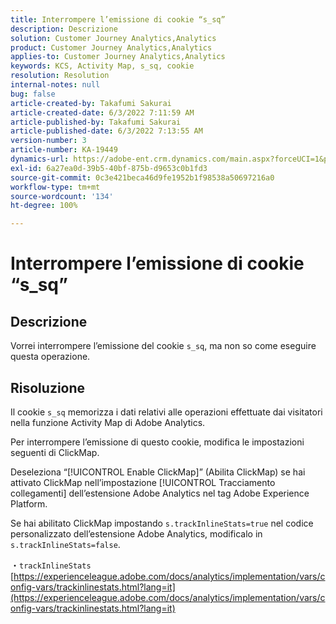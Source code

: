 ```yaml
---
title: Interrompere l’emissione di cookie “s_sq”
description: Descrizione
solution: Customer Journey Analytics,Analytics
product: Customer Journey Analytics,Analytics
applies-to: Customer Journey Analytics,Analytics
keywords: KCS, Activity Map, s_sq, cookie
resolution: Resolution
internal-notes: null
bug: false
article-created-by: Takafumi Sakurai
article-created-date: 6/3/2022 7:11:59 AM
article-published-by: Takafumi Sakurai
article-published-date: 6/3/2022 7:13:55 AM
version-number: 3
article-number: KA-19449
dynamics-url: https://adobe-ent.crm.dynamics.com/main.aspx?forceUCI=1&pagetype=entityrecord&etn=knowledgearticle&id=57f2b672-0ce3-ec11-bb3d-000d3a33d4a1
exl-id: 6a27ea0d-39b5-40bf-875b-d9653c0b1fd3
source-git-commit: 0c3e421beca46d9fe1952b1f98538a50697216a0
workflow-type: tm+mt
source-wordcount: '134'
ht-degree: 100%

---
```


# Interrompere l’emissione di cookie “s_sq”

## Descrizione

Vorrei interrompere l’emissione del cookie `s_sq`, ma non so come eseguire questa operazione.

## Risoluzione


Il cookie `s_sq` memorizza i dati relativi alle operazioni effettuate dai visitatori nella funzione Activity Map di Adobe Analytics.

Per interrompere l’emissione di questo cookie, modifica le impostazioni seguenti di ClickMap.

Deseleziona “[!UICONTROL Enable ClickMap]” (Abilita ClickMap) se hai attivato ClickMap nell’impostazione [!UICONTROL Tracciamento collegamenti] dell’estensione Adobe Analytics nel tag Adobe Experience Platform.

Se hai abilitato ClickMap impostando `s.trackInlineStats=true` nel codice personalizzato dell’estensione Adobe Analytics, modificalo in `s.trackInlineStats=false`.

・`trackInlineStats`
[https://experienceleague.adobe.com/docs/analytics/implementation/vars/config-vars/trackinlinestats.html?lang=it](https://experienceleague.adobe.com/docs/analytics/implementation/vars/config-vars/trackinlinestats.html?lang=it)
